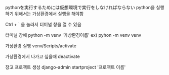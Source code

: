 pythonを実行するためには仮想環境で実行をしなければならない python을 실행하기 위해서는 가상환경에서 실행을 해야함

Ctrl + ` 을 눌러서 터미널 창을 열 수 있음

터미널 창에 python -m venv '가상환경이름' ex) pyhon -m venv venv

가상환경 실행 venv/Scripts/activate

가상환경에서 나가고 싶을때 deactivate

장고 프로젝트 생성 django-admin startproject '프로젝트 이름'
